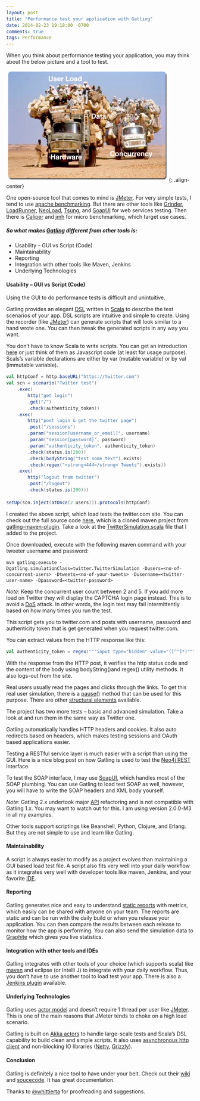 ```yaml
---
layout: post
title: "Performance test your application with Gatling"
date: 2014-02-23 19:18:00 -0700
comments: true
tags: Performance
---
```


When you think about performance testing your application, you may think about the below picture and a tool to test.

![image-center](/assets//images/posts/truck-load.png){: .align-center}

One open-source tool that comes to mind is [JMeter](http://jmeter.apache.org/). For very simple tests, I tend to use [apache benchmarking](http://httpd.apache.org/docs/2.2/programs/ab.html). But there are other tools like [Grinder](http://grinder.sourceforge.net/), [LoadRunner](http://www8.hp.com/us/en/software-solutions/software.html?compURI=1175451), [NeoLoad](http://www.neotys.com/product/overview-neoload.html), [Tsung](http://tsung.erlang-projects.org/), and [SoapUI](http://www.soapui.org/Getting-Started/load-testing.html) for web services testing. Then there is [Caliper](https://code.google.com/p/caliper/) and [jmh](http://openjdk.java.net/projects/code-tools/jmh) for micro benchmarking, which target use cases.

<!-- more -->


##### So what makes [Gatling](http://gatling-tool.org/) different from other tools is:

* Usability – GUI vs Script (Code)
* Maintainability
* Reporting
* Integration with other tools like Maven, Jenkins
* Underlying Technologies

#### Usability – GUI vs Script (Code)

Using the GUI to do performance tests is difficult and unintuitive.

Gatling provides an elegant [DSL](http://gatling-tool.org/cheat-sheet/) written in [Scala](http://www.scala-lang.org/) to describe the test scenarios of your app. DSL scripts are intuitive and simple to create. Using the recorder (like [JMeter](http://jmeter.apache.org/)) can generate scripts that will look similar to a hand wrote one. You can then tweak the generated scripts in any way you want.

You don’t have to know Scala to write scripts. You can get an introduction [here](http://twitter.github.io/scala_school/) or just think of them as Javascript code (at least for usage purpose). Scals’s variable declarations are either by var (mutable variable) or by val (immutable variable).

```scala
val httpConf = http.baseURL("https://twitter.com")
val scn = scenario("Twitter test")
	.exec(
		http("get login")
		.get("/")
		.check(authenticity_token))
	.exec(
		http("post login & get the twitter page")
		.post("/sessions")
		.param("session[username_or_email]", username)
		.param("session[password]", password)
		.param("authenticity_token", authenticity_token)
		.check(status.is(200))
		.check(bodyString("test_some_text").exists)
		.check(regex("<strong>444</strong> Tweets").exists))
	.exec(
		http("logout from twitter")
		.post("/logout")
		.check(status.is(200)))

setUp(scn.inject(atOnce(2 users))).protocols(httpConf)

```

I created the above script, which load tests the twitter.com site. You can check out the full source code [here](https://github.com/mohanraj-nagasamy/gatling-maven-plugin-demo), which is a cloned maven project from [gatling-maven-plugin](https://github.com/excilys/gatling/tree/master/gatling-maven-plugin). Take a look at the [TwitterSimulation.scala](https://github.com/mohanraj-nagasamy/gatling-maven-plugin-demo/blob/master/src/test/scala/twitter/TwitterSimulation.scala) file that I added to the project.

Once downloaded, execute with the following maven command with your tweeter username and password:

```
mvn gatling:execute -Dgatling.simulationClass=twitter.TwitterSimulation -Dusers=<no-of-concurrent-users> -Dtweets=<no-of-your-tweets> -Dusername=<twitter-user-name> -Dpassword=<twitter-password>
```

*Note*: Keep the concurrent user count between 2 and 5. If you add more load on Twitter they will display the CAPTCHA login page instead. This is to avoid a [DoS](http://en.wikipedia.org/wiki/Denial-of-service_attack) attack. In other words, the login test may fail intermittently based on how many times you run the test.

This script gets you to twitter.com and posts with username, password and authenticity token that is get generated when you request twitter.com.

You can extract values from the HTTP response like this:

```scala
val authenticity_token = regex("""input type="hidden" value="([^"]*)"""").saveAs("authenticity_token")
```

With the response from the HTTP post, it verifies the http status code and the content of the body using bodyString()and regex() utility methods. It also logs-out from the site.

Real users usually read the pages and clicks through the links. To get this real user simulation, there is a [pause()](https://github.com/excilys/gatling/wiki/Structure-Elements#wiki-pause) method that can be used for this purpose. There are other [structural elements](https://github.com/excilys/gatling/wiki/Structure-Elements) available.

The project has two more tests – basic and advanced simulation. Take a look at and run them in the same way as Twitter one.

Gatling automatically handles HTTP headers and cookies. It also auto redirects based on headers, which makes testing sessions and OAuth based applications easier.

Testing a RESTful service layer is much easier with a script than using the GUI.
Here is a nice blog post on how Gatling is used to test the [Neo4j REST](http://maxdemarzi.com/2013/02/14/neo4j-and-gatling-sitting-in-a-tree-performance-t-e-s-t-ing/) interface.

To test the SOAP interface, I may use [SoapUI](http://www.soapui.org/Getting-Started/load-testing.html), which handles most of the SOAP plumbing. You can use Gatling to load test SOAP as well, however, you will have to write the SOAP headers and XML body yourself.

*Note*: Gatling 2.x undertook major [API](https://github.com/excilys/gatling/wiki/Gatling-2) refactoring and is not compatible with Gatling 1.x. You may want to watch out for this. I am using version 2.0.0-M3 in all my examples.

Other tools support scriptings like Beanshell, Python, Clojure, and Erlang. But they are not simple to use and learn like Gatling.

#### Maintainability

A script is always easier to modify as a project evolves than maintaining a GUI based load test file. A script also fits very well into your daily workflow as it integrates very well with developer tools like maven, Jenkins, and your favorite [IDE](https://github.com/excilys/gatling/wiki/Ide-integration).

#### Reporting
Gatling generates nice and easy to understand [static reports](https://github.com/excilys/gatling/wiki/Reports) with metrics, which easily can be shared with anyone on your team. The reports are static and can be run with the daily build or when you release your application. You can then compare the results between each release to monitor how the app is performing.
You can also send the simulation data to [Graphite](https://github.com/excilys/gatling/wiki/Graphite) which gives you live statistics.

#### Integration with other tools and IDEs
Gatling integrates with other tools of your choice (which supports scala) like [maven](https://github.com/excilys/gatling/wiki/Maven-plugin) and eclipse (or Intelli J) to integrate with your daily workflow. Thus, you don’t have to use another tool to load test your app. There is also a [Jenkins plugin](https://github.com/excilys/gatling/wiki/Jenkins-Plugin) available.

#### Underlying Technologies
Gatling uses [actor model](http://en.wikipedia.org/wiki/Actor_model) and doesn’t require 1 thread per user like [JMeter](http://jmeter.apache.org/). This is one of the main reasons that JMeter tends to choke on a high load scenario.

Gatling is built on [Akka actors](http://akka.io/) to handle large-scale tests and Scala’s DSL capability to build clean and simple scripts. It also uses [asynchronous http client](https://github.com/AsyncHttpClient/async-http-client) and non-blocking IO libraries ([Netty](http://netty.io/), [Grizzly](http://grizzly.java.net/)).

#### Conclusion
Gatling is definitely a nice tool to have under your belt. Check out their [wiki](https://github.com/excilys/gatling/wiki) and [soucecode](https://github.com/excilys/gatling). It has great documentation.

Thanks to [@whittierta](https://twitter.com/whittierta) for proofreading and suggestions.



